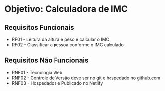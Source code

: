 # Objetivo: Calculadora de IMC

## Requisitos Funcionais

- RF01 - Leitura da altura e peso e calcular o IMC
- RF02 - Classificar a pessoa conforme o IMC calculado

## Requisitos Não Funcionais

- RNF01 - Tecnologia Web
- RNF02 - Controle de Versão deve ser no git e hospedado no github.com
- RNF03 - Hospedados e Publicado no Netlify

